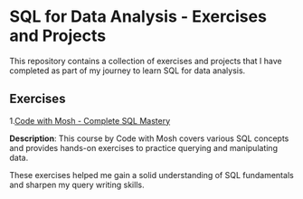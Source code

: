 # SQL for Data Analysis - Exercises and Projects

This repository contains a collection of exercises and projects that I have completed as part of my journey to learn SQL for data analysis.

## Exercises

1.[Code with Mosh - Complete SQL Mastery](https://github.com/Arvindm22/SQL-/blob/main/Assignment%20SQL.sql)

**Description**: This course by Code with Mosh covers various SQL concepts and provides hands-on exercises to practice querying and manipulating data.

These exercises helped me gain a solid understanding of SQL fundamentals and sharpen my query writing skills.
